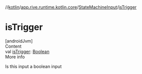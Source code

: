 //[kotlin](../../../index.md)/[app.rive.runtime.kotlin.core](../index.md)/[StateMachineInput](index.md)/[isTrigger](is-trigger.md)



# isTrigger  
[androidJvm]  
Content  
val [isTrigger](is-trigger.md): [Boolean](https://kotlinlang.org/api/latest/jvm/stdlib/kotlin/-boolean/index.html)  
More info  


Is this input a boolean input

  



